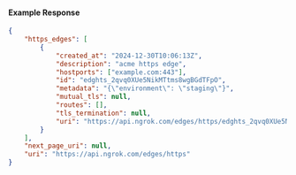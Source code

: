<!-- Code generated for API Clients. DO NOT EDIT. -->

#### Example Response

```json
{
	"https_edges": [
		{
			"created_at": "2024-12-30T10:06:13Z",
			"description": "acme https edge",
			"hostports": ["example.com:443"],
			"id": "edghts_2qvq0XUe5NikMTtms8wgBGdTFpO",
			"metadata": "{\"environment\": \"staging\"}",
			"mutual_tls": null,
			"routes": [],
			"tls_termination": null,
			"uri": "https://api.ngrok.com/edges/https/edghts_2qvq0XUe5NikMTtms8wgBGdTFpO"
		}
	],
	"next_page_uri": null,
	"uri": "https://api.ngrok.com/edges/https"
}
```
